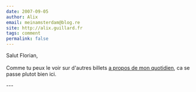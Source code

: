 ```yaml
---
date: 2007-09-05
author: Alix
email: meinamsterdam@blog.re
site: http://alix.guillard.fr
tags: comment
permalink: false
---
```


<p>
Salut Florian,<br/><br/>
Comme tu peux le voir sur d'autres billets <a href="http://blog.re/me-in-amsterdam/index.php/Dagelijks">a propos de mon quotidien</a>, ca se passe plutot bien ici.

</p>
---